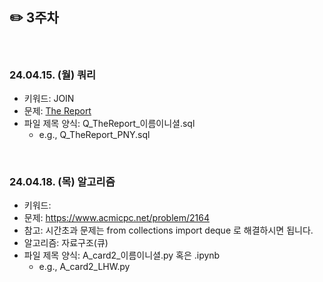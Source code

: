 ## ✏️ 3주차

</br>

### 24.04.15. (월) 쿼리
- 키워드: JOIN
- 문제: [The Report](https://www.hackerrank.com/challenges/the-report/problem?isFullScreen=true)
- 파일 제목 양식: Q_TheReport_이름이니셜.sql
  - e.g., Q_TheReport_PNY.sql
 
</br>

### 24.04.18. (목) 알고리즘
- 키워드:
- 문제: https://www.acmicpc.net/problem/2164
- 참고: 시간초과 문제는 from collections import deque 로 해결하시면 됩니다.
- 알고리즘: 자료구조(큐)
- 파일 제목 양식: A_card2_이름이니셜.py 혹은 .ipynb
  - e.g., A_card2_LHW.py

</br>

